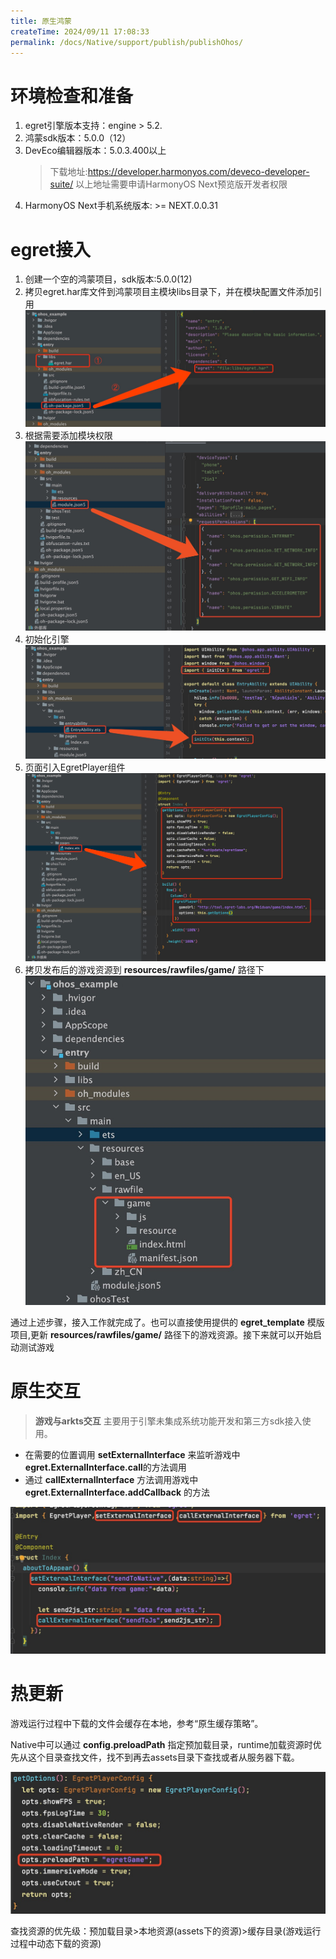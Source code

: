 ```yaml
---
title: 原生鸿蒙
createTime: 2024/09/11 17:08:33
permalink: /docs/Native/support/publish/publishOhos/
---
```


# 环境检查和准备

1.  egret引擎版本支持：engine > 5.2.
2.  鸿蒙sdk版本：5.0.0（12）
3.  DevEco编辑器版本：5.0.3.400以上
	>下载地址:https://developer.harmonyos.com/deveco-developer-suite/
	>以上地址需要申请HarmonyOS Next预览版开发者权限
4. HarmonyOS Next手机系统版本: >= NEXT.0.0.31

# egret接入
1. 创建一个空的鸿蒙项目，sdk版本:5.0.0(12)
2. 拷贝egret.har库文件到鸿蒙项目主模块libs目录下，并在模块配置文件添加引用
![添加模块](image.png)
1. 根据需要添加模块权限
![权限列表检查](image-1.png)
1. 初始化引擎
![初始化引擎](image-2.png)
1. 页面引入EgretPlayer组件
![添加引擎显示组件](image-3.png)
1. 拷贝发布后的游戏资源到 **resources/rawfiles/game/** 路径下
![拷贝游戏资源](image-4.png)

通过上述步骤，接入工作就完成了。也可以直接使用提供的 **egret_template** 模版项目,更新 **resources/rawfiles/game/** 路径下的游戏资源。接下来就可以开始启动测试游戏

# 原生交互
>**游戏与arkts交互** 主要用于引擎未集成系统功能开发和第三方sdk接入使用。
- 在需要的位置调用 **setExternalInterface** 来监听游戏中**egret.ExternalInterface.call**的方法调用
- 通过 **callExternalInterface** 方法调用游戏中 **egret.ExternalInterface.addCallback** 的方法

![原生交互](image-5.png)

# 热更新

游戏运行过程中下载的文件会缓存在本地，参考“原生缓存策略”。

Native中可以通过 **config.preloadPath** 指定预加载目录，runtime加载资源时优先从这个目录查找文件，找不到再去assets目录下查找或者从服务器下载。

![预加载路径设置](image-6.png)

查找资源的优先级：预加载目录>本地资源(assets下的资源)>缓存目录(游戏运行过程中动态下载的资源)
